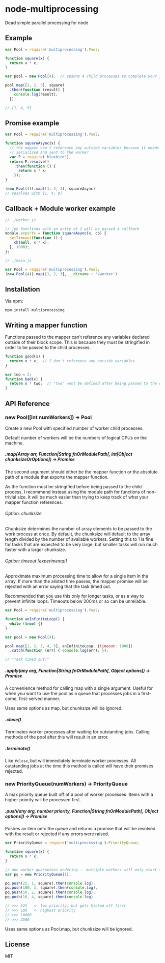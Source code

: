 # node-multiprocessing
Dead simple parallel processing for node


## Example

```javascript
var Pool = require('multiprocessing').Pool;

function square(x) {
  return x * x;
}

var pool = new Pool(4);  // spawns 4 child processes to complete your jobs

pool.map([1, 2, 3], square)
  .then(function (result) {
    console.log(result);
  });

// [1, 4, 9]
```

## Promise example
```javascript
var Pool = require('multiprocessing').Pool;

function squareAsync(x) {
  // the mapper can't reference any outside variables because it needs to be
  // serialized and sent to the worker
  var P = require('bluebird');
  return P.resolve()
    .then(function () {
      return x * x;
    });
}

(new Pool(4)).map([1, 2, 3], squareAsync)
// resolves with [1, 4, 9]
```

## Callback + Module worker example
```javascript
// ./worker.js

// job functions with an arity of 2 will be passed a callback
module.exports = function squareAsync(x, cb) {
  setTimeout(function () {
    cb(null, x * x);
  }, 1000);
};
```

```javascript
// ./main.js

var Pool = require('multiprocessing').Pool;
(new Pool(4)).map([1, 2, 3], __dirname + '/worker')
```

## Installation

Via npm:

    npm install multiprocessing

## Writing a mapper function

Functions passed to the mapper can't reference any variables declared outside of their block scope. This is because they must be stringified in order to be passed to the child processes.

```javascript
function good(x) {
  return x * x;  // I don't reference any outside variables
}

var two = 2;
function bad(x) {
  return x * two;  // "two" wont be defined after being passed to the child proc
}
```

## API Reference

### new Pool([int numWorkers]) -> Pool

Create a new Pool with specified number of worker child processes.

Default number of workers will be the numbers of logical CPUs on the machine.

##### .map(Array arr, Function|String fnOrModulePath[, int|Object chunksizeOrOptions]) -> Promise

The second argument should either be the mapper function or the absolute path of a module that exports the mapper function.

As the function must be stringified before being passed to the child process, I recommend instead using the module path for functions of non-trivial size. It will be much easier than trying to keep track of what your mapper function references.

###### Option: chunksize
Chunksize determines the number of array elements to be passed to the work process at once. By default, the chunksize will default to the array length divided by the number of available workers. Setting this to 1 is fine for tasks that are expected to be very large, but smaller tasks will run much faster with a larger chunksize.

###### Option: timeout [experimental]
Approximate maximum processing time to allow for a single item in the array. If more than the alloted time passes, the mapper promise will be rejected with an error saying that the task timed out.

Recommended that you use this only for longer tasks, or as a way to prevent infinite loops. Timeouts below 200ms or so can be unreliable.

```javascript
var Pool = require('multiprocessing').Pool;

function anInfiniteLoop() {
  while (true) {}
}

var pool = new Pool(4);

pool.map([1, 2, 3, 4, 5], anInfiniteLoop, {timeout: 1000})
  .catch(function (err) { console.log(err); });

// "Task timed out!"
```

##### .apply(any arg, Function|String fnOrModulePath[, Object options]) -> Promise

A convenience method for calling map with a single argument. Useful for when you want to use the pool as a queue that processes jobs in a first-come, first-served manner.

Uses same options as map, but chunksize will be ignored.

##### .close()

Terminates worker processes after waiting for outstanding jobs. Calling methods of the pool after this will result in an error.

##### .terminate()

Like `#close`, but will immediately terminate worker processes. All outstanding jobs at the time this method is called will have their promises rejected.


### new PriorityQueue(numWorkers) -> PriorityQueue

A max priority queue built off of a pool of worker processes. Items with a higher priority will be processed first.

##### .push(any arg, number priority, Function|String fnOrModulePath[, Object options]) -> Promise

Pushes an item onto the queue and returns a promise that will be resolved with the result or rejected if any errors were raised.

```javascript
var PriorityQueue = require('multiprocessing').PriorityQueue;

function square(x) {
  return x * x;
}

// one worker guarantees ordering -- multiple workers will only start tasks in order
var pq = new PriorityQueue(1);

pq.push(25, 1, square).then(console.log),
pq.push(100, 3, square).then(console.log),
pq.push(50, 2, square).then(console.log),
pq.push(10, 4, square).then(console.log)

// >>> 625   <- low priority, but gets kicked off first
// >>> 100   <- highest priority
// >>> 10000
// >>> 2500
```

Uses same options as Pool.map, but chunksize will be ignored.

## License

  MIT
